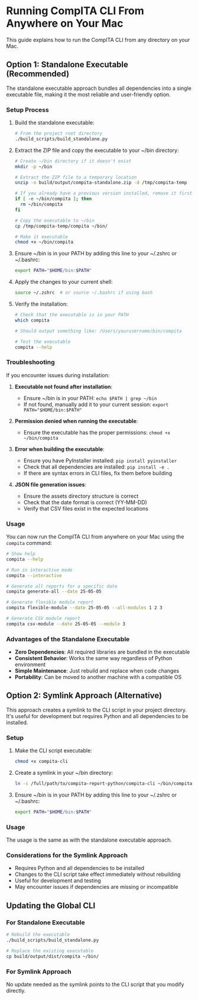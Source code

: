 # Running CompITA CLI From Anywhere on Your Mac

This guide explains how to run the CompITA CLI from any directory on your Mac.

## Option 1: Standalone Executable (Recommended)

The standalone executable approach bundles all dependencies into a single executable file, making it the most reliable and user-friendly option.

### Setup Process

1. Build the standalone executable:
   ```bash
   # From the project root directory
   ./build_scripts/build_standalone.py
   ```

2. Extract the ZIP file and copy the executable to your ~/bin directory:
   ```bash
   # Create ~/bin directory if it doesn't exist
   mkdir -p ~/bin
   
   # Extract the ZIP file to a temporary location
   unzip -o build/output/compita-standalone.zip -d /tmp/compita-temp
   
   # If you already have a previous version installed, remove it first
   if [ -e ~/bin/compita ]; then
     rm ~/bin/compita
   fi
   
   # Copy the executable to ~/bin
   cp /tmp/compita-temp/compita ~/bin/
   
   # Make it executable
   chmod +x ~/bin/compita
   ```

3. Ensure ~/bin is in your PATH by adding this line to your ~/.zshrc or ~/.bashrc:
   ```bash
   export PATH="$HOME/bin:$PATH"
   ```

4. Apply the changes to your current shell:
   ```bash
   source ~/.zshrc  # or source ~/.bashrc if using bash
   ```

5. Verify the installation:
   ```bash
   # Check that the executable is in your PATH
   which compita
   
   # Should output something like: /Users/yourusername/bin/compita
   
   # Test the executable
   compita --help
   ```

### Troubleshooting

If you encounter issues during installation:

1. **Executable not found after installation**:
   - Ensure ~/bin is in your PATH: `echo $PATH | grep ~/bin`
   - If not found, manually add it to your current session: `export PATH="$HOME/bin:$PATH"`
   
2. **Permission denied when running the executable**:
   - Ensure the executable has the proper permissions: `chmod +x ~/bin/compita`

3. **Error when building the executable**:
   - Ensure you have PyInstaller installed: `pip install pyinstaller`
   - Check that all dependencies are installed: `pip install -e .`
   - If there are syntax errors in CLI files, fix them before building

4. **JSON file generation issues**:
   - Ensure the assets directory structure is correct
   - Check that the date format is correct (YY-MM-DD)
   - Verify that CSV files exist in the expected locations

### Usage

You can now run the CompITA CLI from anywhere on your Mac using the `compita` command:

```bash
# Show help
compita --help

# Run in interactive mode
compita --interactive

# Generate all reports for a specific date
compita generate-all --date 25-05-05

# Generate flexible module report
compita flexible-module --date 25-05-05 --all-modules 1 2 3

# Generate CSV module report
compita csv-module --date 25-05-05 --module 3
```

### Advantages of the Standalone Executable

- **Zero Dependencies**: All required libraries are bundled in the executable
- **Consistent Behavior**: Works the same way regardless of Python environment
- **Simple Maintenance**: Just rebuild and replace when code changes
- **Portability**: Can be moved to another machine with a compatible OS

## Option 2: Symlink Approach (Alternative)

This approach creates a symlink to the CLI script in your project directory. It's useful for development but requires Python and all dependencies to be installed.

### Setup

1. Make the CLI script executable:
   ```bash
   chmod +x compita-cli
   ```

2. Create a symlink in your ~/bin directory:
   ```bash
   ln -s /full/path/to/compita-report-python/compita-cli ~/bin/compita
   ```

3. Ensure ~/bin is in your PATH by adding this line to your ~/.zshrc or ~/.bashrc:
   ```bash
   export PATH="$HOME/bin:$PATH"
   ```

### Usage

The usage is the same as with the standalone executable approach.

### Considerations for the Symlink Approach

- Requires Python and all dependencies to be installed
- Changes to the CLI script take effect immediately without rebuilding
- Useful for development and testing
- May encounter issues if dependencies are missing or incompatible

## Updating the Global CLI

### For Standalone Executable

```bash
# Rebuild the executable
./build_scripts/build_standalone.py

# Replace the existing executable
cp build/output/dist/compita ~/bin/
```

### For Symlink Approach

No update needed as the symlink points to the CLI script that you modify directly.
